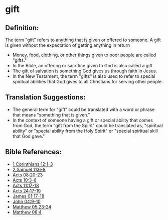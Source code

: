 # gift #

## Definition: ##

The term "gift" refers to anything that is given or offered to someone. A gift is given without the expectation of getting anything in return

* Money, food, clothing, or other things given to poor people are called "gifts."
* In the Bible, an offering or sacrifice given to God is also called a gift
* The gift of salvation is something God gives us through faith in Jesus.
* In the New Testament, the term "gifts" is also used to refer to special spiritual abilities that God gives to all Christians for serving other people.

## Translation Suggestions: ##

* The general term for "gift" could be translated with a word or phrase that means "something that is given."
* In the context of someone having a gift or special ability that comes from God, the term "gift from the Spirit" could be translated as, "spiritual ability" or "special ability from the Holy Spirit" or "special spiritual skill that God gave."



## Bible References: ##

* [1 Corinthians 12:1-3](en/tn/1co/help/12/01)
* [2 Samuel 11:6-8](en/tn/2sa/help/11/06)
* [Acts 08:20-23](en/tn/act/help/08/20)
* [Acts 10:3-6](en/tn/act/help/10/03)
* [Acts 11:17-18](en/tn/act/help/11/17)
* [Acts 24:17-19](en/tn/act/help/24/17)
* [James 01:17-18](en/tn/jas/help/01/17)
* [John 04:9-10](en/tn/jhn/help/04/09)
* [Matthew 05:23-24](en/tn/mat/help/05/23)
* [Matthew 08:4](en/tn/mat/help/08/04)